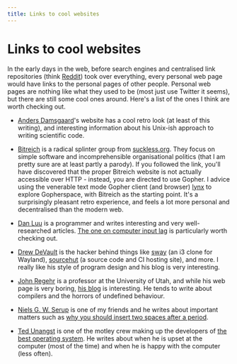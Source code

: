 ```yaml
---
title: Links to cool websites
---
```


Links to cool websites
======================

In the early days in the web, before search engines and centralised
link repositories (think [Reddit](https://reddit.com)) took over
everything, every personal web page would have links to the personal
pages of other people.  Personal web pages are nothing like what they
used to be (most just use Twitter it seems), but there are still some
cool ones around.  Here's a list of the ones I think are worth
checking out.

* [Anders Damsgaard](https://adamsgaard.dk/)'s website has a cool
  retro look (at least of this writing), and interesting information
  about his Unix-ish approach to writing scientific code.

* [Bitreich](http://bitreich.org/) is a radical splinter group from
  [suckless.org](http://suckless.org/).  They focus on simple software
  and incomprehensible organisational politics (that I am pretty sure
  are at least partly a parody).  If you followed the link, you'll
  have discovered that the proper Bitreich website is not actually
  accessible over HTTP - instead, you are directed to use Gopher.  I
  advice using the venerable text mode Gopher client (and browser)
  [lynx](https://lynx.browser.org/) to explore Gopherspace, with
  Bitreich as the starting point.  It's a surprisingly pleasant retro
  experience, and feels a lot more personal and decentralised than the
  modern web.

* [Dan Luu](https://danluu.com/) is a programmer and writes
  interesting and very well-researched articles.  [The one on computer
  input lag](https://danluu.com/input-lag/) is particularly worth
  checking out.

* [Drew DeVault](https://drewdevault.com/) is the hacker behind things
  like [sway](https://swaywm.org/) (an i3 clone for Wayland),
  [sourcehut](https://sr.ht) (a source code and CI hosting site), and
  more.  I really like his style of program design and his blog is
  very interesting.

* [John Regehr](https://www.cs.utah.edu/~regehr/) is a professor at
  the University of Utah, and while his web page is very boring, [his
  blog](https://blog.regehr.org/) is interesting.  He tends to write
  about compilers and the horrors of undefined behaviour.

* [Niels G. W. Serup](http://metanohi.name/) is one of my friends and
  he writes about important matters such as [why you should insert two
  spaces after a period](http://metanohi.name/two-spaces).

* [Ted Unangst](https://flak.tedunangst.com) is one of the motley crew
  making up the developers of [the best operating
  system](https://openbsd.org).  He writes about when he is upset at
  the computer (most of the time) and when he is happy with the
  computer (less often).

